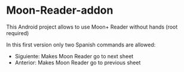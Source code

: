 # Moon-Reader-addon
This Android project allows to use Moon+ Reader without hands (root required)

In this first version only two Spanish commands are allowed:

- Siguiente: Makes Moon Reader go to next sheet
- Anterior: Makes Moon Reader go to previous sheet
